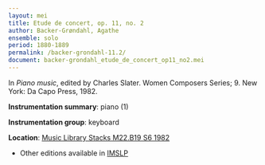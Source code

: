 ```yaml
---
layout: mei
title: Etude de concert, op. 11, no. 2
author: Backer-Grøndahl, Agathe
ensemble: solo 
period: 1880-1889
permalink: /backer-grondahl-11.2/
document: backer-grondahl_etude_de_concert_op11_no2.mei
---
```


In *Piano music*, edited by Charles Slater. Women Composers Series; 9. New York: Da Capo Press, 1982.

**Instrumentation summary**: piano (1)

**Instrumentation group**: keyboard

**Location**: <a href="https://tufts-primo.hosted.exlibrisgroup.com/permalink/f/14dinuo/01TUN_ALMA2185674780003851" target="_blank">Music Library Stacks M22.B19 S6 1982</a>

- Other editions available in <a href="https://imslp.org/wiki/6_Etudes_de_concert%2C_Op.11_(Backer-Gr%C3%B8ndahl%2C_Agathe)" target="_blank">IMSLP</a>
